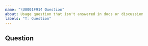 ```yaml
---
name: "\U0001F914 Question"
about: Usage question that isn't answered in docs or discussion
labels: "T: Question"
---
```


## Question

<!--
Thanks for using TiKV! Before asking a question, please take a look in the following places:

- Existing Stack Overflow [questions](https://stackoverflow.com/questions/tagged/tikv).
- Open and closed [GitHub issues](https://github.com/tikv/tikv/issues?utf8=%E2%9C%93&q=is%3Aissue)
- Our documentation:
  - [TiKV Readme](https://github.com/tikv/tikv)
  - [TiKV Documentation](https://tikv.org/docs/4.0/concepts/overview/)
  - [TiKV-Ctl Documentation](https://tikv.org/docs/4.0/reference/tools/tikv-ctl/)
  - [TiDB & TiKV Documentation](http://docs.pingcap.com/)

You might get a faster response in [Slack](https://join.slack.com/t/tikv-wg/shared_invite/enQtNTUyODE4ODU2MzI0LTgzZDQ3NzZlNDkzMGIyYjU1MTA0NzIwMjFjODFiZjA0YjFmYmQyOTZiNzNkNzg1N2U1MDdlZTIxNTU5NWNhNjk).
-->
